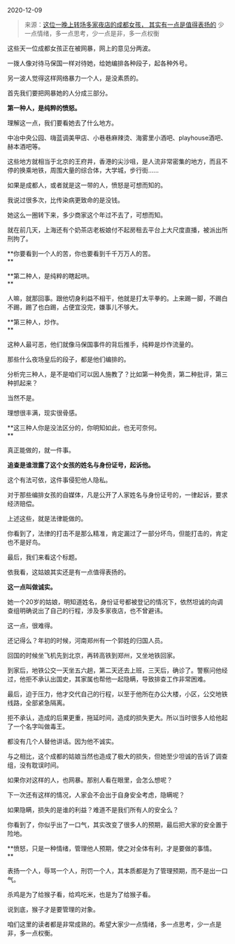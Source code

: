 2020-12-09

> 来源：[这位一晚上转场多家夜店的成都女孩， 其实有一点是值得表扬的](http://mp.weixin.qq.com/s?__biz=MzU3NDc5Nzc0NQ==&mid=2247496990&idx=1&sn=e4825895a5747ba47d5592693643f2e3&chksm=fd2e57c0ca59ded6a7428cef1261d594fa6d08c785bbc7a207b29f6c83ff95e46a5b094747bb&scene=27#wechat_redirect)
> 少一点情绪，多一点思考，少一点是非，多一点权衡

这些天一位成都女孩正在被网暴，网上的意见分两波。  

  

一拨人像对待马保国一样对待她，给她编排各种段子，起各种外号。

  

另一波人觉得这样网络暴力一个人，是没素质的。

  

首先我们要把网暴她的人分成三部分。  

  

 **第一种人，是纯粹的愤怒。**

  

理解这一点，我们要看她去了什么地方。  

  

中冶中央公园、嗨蓝调美甲店、小巷巷麻辣烫、海雾里小酒吧、playhouse酒吧、赫本酒吧等。

  

这些地方就相当于北京的王府井，香港的尖沙咀，是人流非常密集的地方，而且不停的换乘地铁，周围大量的综合体，大学城，步行街......  

  

如果是成都人，或者就是这一带的人，愤怒是可想而知的。  

  

我说过很多次，比传染病更致命的是没钱。

  

她这么一圈转下来，多少商家这个年过不去了，可想而知。

  

就在前几天，上海还有个奶茶店老板娘付不起房租去平台上大尺度直播，被派出所刑拘了。  

  

 **你要看到一个人的苦，你也要看到千千万万人的苦。  
**

  

 **第二种人，是纯粹的瞎起哄。  
**

  

人嘛，就那回事。跟他切身利益不相干，他就是打太平拳的。上来踢一脚，不踢白不踢，踢了也白踢，占便宜没完，嫌事儿不够大。

  

 **第三种人，炒作。  
**

  

这种人最可恶，他们就像马保国事件的背后推手，纯粹是炒作流量的。  

  

那些什么夜场皇后的段子，都是他们编排的。  

  

分析完三种人，是不是咱们可以因人施教了？比如第一种免责，第二种批评，第三种抓起来？  

  

当然不是。

  

理想很丰满，现实很骨感。

  

 **这三种人你是没法区分的，你明知如此，也无可奈何。  
**

  

真正能做的，就一件事。

  

 **追查是谁泄露了这个女孩的姓名与身份证号，起诉他。**

  

这个有法可依，这件事侵犯他人隐私。

  

对于那些编排女孩的自媒体，凡是公开了人家姓名与身份证号的，一律起诉，要求经济赔偿。

  

上述这些，就是法律能做的。  

  

你看到了，法律的打击不是那么精准，肯定漏过了一部分坏鸟，但能打击的，肯定也不是好鸟。  

  

最后，我们来看这个标题。  

  

依我看，这姑娘其实还是有一点值得表扬的。  

  

 **这一点叫做诚实。**

  

她一个20岁的姑娘，明知道姓名，身份证号都被登记的情况下，依然坦诚的向调查组明确说出了自己的行程，涉及多家夜店，也不曾避讳。

  

这一点，很难得。

  

还记得么？年初的时候，河南郑州有一个郭姓的归国人员。  

  

回国的时候坐飞机先到北京，再转高铁到郑州，又坐地铁回家。

  

到家后，地铁公交一天坐五六趟，第二天还去上班，三天后，确诊了。警察问他经过，他拒不承认出国史，其家属也帮他一起隐瞒，导致排查工作非常困难。

  

最后，迫于压力，他才交代自己的行程，以至于他所在办公大楼，小区，公交地铁线路，全部紧急隔离。

  

拒不承认，造成的后果更重，拖延时间，造成的损失更大。所以当时很多人给他起了一个名字叫做毒王。  

  

都没有几个人替他讲话。因为他不诚实。

  

与之相比，这个成都的姑娘当然也造成了极大的损失，但她至少坦诚的告诉了调查组，没有耽误时间。

  

如果你对这样的人，也网暴。那别人看在眼里，会怎么想呢？

  

下一次还有这样的情况，人家会不会出于自身安全考虑，隐瞒呢？  

  

如果隐瞒，损失的是谁的利益？难道不是我们所有人的安全么？

  

你看到了，你似乎出了一口气，其实改变了很多人的预期，最后把大家的安全置于险地。

  

 **愤怒，只是一种情绪，管理他人预期，使之对全体有利，才是要做的事情。  
**

  

表扬一个人，辱骂一个人，刑罚一个人，其本质都是为了管理预期，而不是出一口气。

  

杀鸡是为了给猴子看，给鸡吃米，也是为了给猴子看。  

  

说到底，猴子才是要管理的对象。

  

咱们这里的读者都是非常成熟的。希望大家少一点情绪，多一点思考，少一点是非，多一点权衡。

